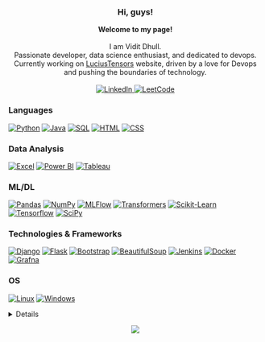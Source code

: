 <h3 align="center">Hi, guys!</h3>

<p align="center">
    <b>Welcome to my page!</b><br><br>
        I am Vidit Dhull.<br>
        Passionate developer, data science enthusiast, and dedicated to devops.<br>
        Currently working on <a href="https://luciustensors.com/">LuciusTensors</a> website, driven by a love for Devops and pushing the boundaries of technology.<br>
    <br>
    <a href="https://www.linkedin.com/in/vidit-dhull-045665236/">
        <img src="https://img.shields.io/badge/LinkedIn-blue?style=flat-square&logo=linkedin" alt="LinkedIn">
    </a>
    <a href="https://leetcode.com/user5225aS/">
        <img src="https://img.shields.io/badge/LeetCode-blue?style=flat-square&logo=LeetCode" alt="LeetCode">
    </a>
    <br>
</p>

### Languages
[![Python](https://img.shields.io/badge/python-black?style=for-the-badge&logo=python)](https://github.com/viditdhull)
[![Java](https://img.shields.io/badge/java-black?style=for-the-badge&logo=openjdk)](https://github.com/viditdhull)
[![SQL](https://img.shields.io/badge/sql-black?style=for-the-badge&logo=mysql)](https://github.com/viditdhull)
[![HTML](https://img.shields.io/badge/html-black?style=for-the-badge&logo=html5)](https://github.com/viditdhull)
[![CSS](https://img.shields.io/badge/css-black?style=for-the-badge&logo=css3)](https://github.com/viditdhull)

### Data Analysis
[![Excel](https://img.shields.io/badge/Excel-black?style=for-the-badge&logo=microsoft%20excel)](https://github.com/viditdhull)
[![Power BI](https://img.shields.io/badge/Power%20BI-black?style=for-the-badge&logo=power%20bi)](https://github.com/viditdhull)
[![Tableau](https://img.shields.io/badge/Tableau-black?style=for-the-badge&logo=tableau)](https://github.com/viditdhull)

### ML/DL
[![Pandas](https://img.shields.io/badge/pandas-black?style=for-the-badge&logo=pandas)](https://github.com/viditdhull)
[![NumPy](https://img.shields.io/badge/numpy-black?style=for-the-badge&logo=numpy)](https://github.com/viditdhull)
[![MLFlow](https://img.shields.io/badge/mlflow-black?style=for-the-badge&logo=numpy&logoColor=blue)](https://github.com/viditdhull)
[![Transformers](https://img.shields.io/badge/Transformers-black?style=for-the-badge&logo=rust)](https://github.com/viditdhull)
[![Scikit-Learn](https://img.shields.io/badge/scikit--learn-black?style=for-the-badge&logo=scikit-learn)](https://github.com/viditdhull)
[![Tensorflow](https://img.shields.io/badge/Tensorflow-black?style=for-the-badge&logo=tensorflow)](https://github.com/viditdhull)
[![SciPy](https://img.shields.io/badge/SciPy-black?style=for-the-badge&logo=scipy)](https://github.com/viditdhull)

### Technologies & Frameworks
[![Django](https://img.shields.io/badge/django-black?style=for-the-badge&logo=django)](https://github.com/viditdhull)
[![Flask](https://img.shields.io/badge/Flask-black?style=for-the-badge&logo=flask)](https://github.com/viditdhull)
[![Bootstrap](https://img.shields.io/badge/bootstrap-black?style=for-the-badge&logo=bootstrap)](https://github.com/viditdhull)
[![BeautifulSoup](https://img.shields.io/badge/beautifulsoup-black?style=for-the-badge&logo=beautifulsoup)](https://github.com/viditdhull)
[![Jenkins](https://img.shields.io/badge/jenkins-black?style=for-the-badge&logo=jenkins)](https://github.com/viditdhull)
[![Docker](https://img.shields.io/badge/docker-black?style=for-the-badge&logo=docker)](https://github.com/viditdhull)
[![Grafna](https://img.shields.io/badge/grafna-black?style=for-the-badge&logo=grafna)](https://github.com/viditdhull)

### OS
[![Linux](https://img.shields.io/badge/linux-black?style=for-the-badge&logo=Linux)](https://github.com/viditdhull)
[![Windows](https://img.shields.io/badge/Windows-black?style=for-the-badge&logo=Windows)](https://github.com/viditdhull)

<details>
<p align="center">
  <a href="https://github.com/viditdhull">
    <img src="http://github-profile-summary-cards.vercel.app/api/cards/profile-details?username=viditdhull&theme=transparent" />
  </a>
  <a href="https://github.com/viditdhull">
    <img src="https://github-readme-streak-stats.herokuapp.com/?user=viditdhull&hide_border=true&card_width=338&theme=transparent" />
  </a>
  <a href="https://github.com/viditdhull">
    <img src="http://github-profile-summary-cards.vercel.app/api/cards/stats?username=viditdhull&theme=transparent" />
  </a>
</p>
</details>

<p align="center">
  <a href="https://github.com/viditdhull">
    <img src="https://komarev.com/ghpvc/?username=viditdhull&color=blue&style=flat)" />
  </a>
</p>
<!--

- 🔭 I’m currently working on ...
- 🌱 I’m currently learning ...
- 👯 I’m looking to collaborate on ...
- 🤔 I’m looking for help with ...
- 💬 Ask me about ...
- 📫 How to reach me: ...
- 😄 Pronouns: ...
- ⚡ Fun fact: ...
-->
